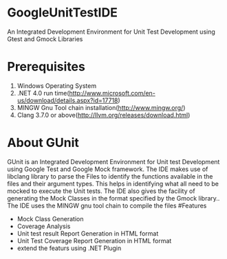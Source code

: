 # GoogleUnitTestIDE
An Integrated Development Environment for  Unit Test Development using Gtest and Gmock Libraries
# Prerequisites
1. Windows  Operating System
2. .NET 4.0 run time(http://www.microsoft.com/en-us/download/details.aspx?id=17718)
3. MINGW Gnu Tool chain installation(http://www.mingw.org/)
4. Clang 3.7.0 or above(http://llvm.org/releases/download.html)

# About GUnit
GUnit is an Integrated Development Environment for Unit test Development using Google Test and Google Mock framework. The IDE makes use of libclang library to parse the Files to identify the functions available in the files and their argument types. This helps in identifying what all need to be mocked to execute the Unit tests. The IDE also gives the facility of generating the Mock Classes in the format specified by the Gmock library.. 
The IDE uses the MINGW gnu tool chain to compile the files
#Features
- Mock Class Generation
- Coverage Analysis
- Unit test result  Report Generation in HTML format
- Unit Test Coverage Report Generation in HTML format
- extend the featurs using .NET Plugin



	


